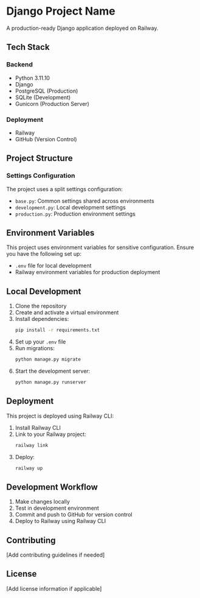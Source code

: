 # Django Project Name

A production-ready Django application deployed on Railway.

## Tech Stack

### Backend
- Python 3.11.10
- Django
- PostgreSQL (Production)
- SQLite (Development)
- Gunicorn (Production Server)

### Deployment
- Railway
- GitHub (Version Control)

## Project Structure

### Settings Configuration
The project uses a split settings configuration:
- `base.py`: Common settings shared across environments
- `development.py`: Local development settings
- `production.py`: Production environment settings

## Environment Variables
This project uses environment variables for sensitive configuration. Ensure you have the following set up:
- `.env` file for local development
- Railway environment variables for production deployment

## Local Development
1. Clone the repository
2. Create and activate a virtual environment
3. Install dependencies:
   ```bash
   pip install -r requirements.txt
   ```
4. Set up your `.env` file
5. Run migrations:
   ```bash
   python manage.py migrate
   ```
6. Start the development server:
   ```bash
   python manage.py runserver
   ```

## Deployment
This project is deployed using Railway CLI:
1. Install Railway CLI
2. Link to your Railway project:
   ```bash
   railway link
   ```
3. Deploy:
   ```bash
   railway up
   ```

## Development Workflow
1. Make changes locally
2. Test in development environment
3. Commit and push to GitHub for version control
4. Deploy to Railway using Railway CLI

## Contributing
[Add contributing guidelines if needed]

## License
[Add license information if applicable]
